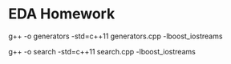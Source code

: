 # EDA Homework
g++ -o generators -std=c++11 generators.cpp -lboost_iostreams

g++ -o search -std=c++11 search.cpp -lboost_iostreams

